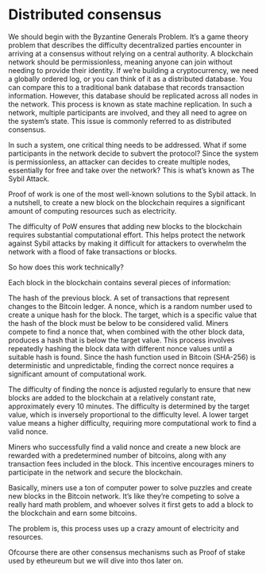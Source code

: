 # Distributed consensus

We should begin with the Byzantine Generals Problem. It’s a game theory problem that describes the difficulty decentralized parties encounter in arriving at a consensus without relying on a central authority. A blockchain network should be permissionless, meaning anyone can join without needing to provide their identity. If we’re building a cryptocurrency, we need a globally ordered log, or you can think of it as a distributed database. You can compare this to a traditional bank database that records transaction information. However, this database should be replicated across all nodes in the network. This process is known as state machine replication. In such a network, multiple participants are involved, and they all need to agree on the system’s state. This issue is commonly referred to as distributed consensus.

In such a system, one critical thing needs to be addressed. What if some participants in the network decide to subvert the protocol? Since the system is permissionless, an attacker can decides to create multiple nodes, essentially for free and take over the network? This is what’s known as The Sybil Attack.

Proof of work is one of the most well-known solutions to the Sybil attack. In a nutshell, to create a new block on the blockchain requires a significant amount of computing resources such as electricity.

The difficulty of PoW ensures that adding new blocks to the blockchain requires substantial computational effort. This helps protect the network against Sybil attacks by making it difficult for attackers to overwhelm the network with a flood of fake transactions or blocks.

So how does this work technically?

Each block in the blockchain contains several pieces of information:

The hash of the previous block.
A set of transactions that represent changes to the Bitcoin ledger.
A nonce, which is a random number used to create a unique hash for the block.
The target, which is a specific value that the hash of the block must be below to be considered valid.
Miners compete to find a nonce that, when combined with the other block data, produces a hash that is below the target value. This process involves repeatedly hashing the block data with different nonce values until a suitable hash is found. Since the hash function used in Bitcoin (SHA-256) is deterministic and unpredictable, finding the correct nonce requires a significant amount of computational work.

The difficulty of finding the nonce is adjusted regularly to ensure that new blocks are added to the blockchain at a relatively constant rate, approximately every 10 minutes. The difficulty is determined by the target value, which is inversely proportional to the difficulty level. A lower target value means a higher difficulty, requiring more computational work to find a valid nonce.

Miners who successfully find a valid nonce and create a new block are rewarded with a predetermined number of bitcoins, along with any transaction fees included in the block. This incentive encourages miners to participate in the network and secure the blockchain.

Basically, miners use a ton of computer power to solve puzzles and create new blocks in the Bitcoin network. It’s like they’re competing to solve a really hard math problem, and whoever solves it first gets to add a block to the blockchain and earn some bitcoins.

The problem is, this process uses up a crazy amount of electricity and resources.

Ofcourse there are other consensus mechanisms such as Proof of stake used by etheureum but we will dive into thos later on.
